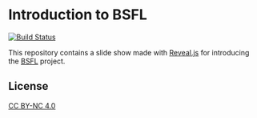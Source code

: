 # Introduction to BSFL

[![Build Status](https://travis-ci.org/SkypLabs/bsfl-slideshow.svg)](https://travis-ci.org/SkypLabs/bsfl-slideshow)

This repository contains a slide show made with [Reveal.js][reveal.js] for introducing the [BSFL][bsfl] project.

## License

[CC BY-NC 4.0][license]

 [bsfl]: https://github.com/SkypLabs/bsfl
 [license]: http://creativecommons.org/licenses/by-nc/4.0/
 [reveal.js]: https://github.com/hakimel/reveal.js
